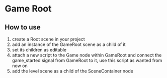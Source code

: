# Game Root

## How to use
1. create a Root scene in your project
2. add an instance of the GameRoot scene as a child of it
3. set its children as editable
4. attach a new script to the Game node within GameRoot and connect the game_started signal from GameRoot to it, use this script as wanted from now on
5. add the level scene as a child of the SceneContainer node
